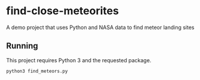 # find-close-meteorites
A demo project that uses Python and NASA data to find meteor landing sites

## Running

This project requires Python 3 and the requested package.

`python3 find_meteors.py`
